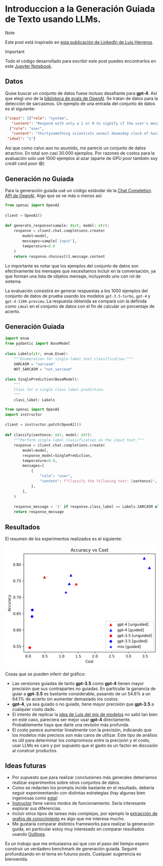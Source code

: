 # Introduccion a la Generación Guiada de Texto usando LLMs.

> [!NOTE]
> Este post está inspirado en [esta publicación de LinkedIn de Luis Herreros](https://www.linkedin.com/feed/update/urn:li:activity:7137413404217991168/).


> [!IMPORTANT]
> Todo el código desarrollado para escribir este post puedes encontrarlos en este [Jupyter Notebook](../notebooks/text_classification.ipynb).

## Datos

Quise buscar un conjunto de datos fuese incluso desafiante para **gpt-4**. Así que elegí uno de la [biblioteca de evals de OpenAI](https://github.com/openai/evals/pull/56). Se tratan de datos para la detección de sarcasmos. Un ejemplo de una entrada del conjunto de datos es el siguiente:

```json
{"input": [{"role": "system",
   "content": "Respond with only a 1 or 0 to signify if the user's message includes sarcasm, or not"},
  {"role": "user",
   "content": "thirtysomething scientists unveil doomsday clock of hair loss"}],
 "ideal": "1"}
```
Así que como calvo aun no asumido, me pareció un conjunto de datos atractivo. En total son casi 30.000 ejemplos. Por razones de costos para la avaluación solo usé 1000 ejemplos al azar (aparte de *GPU poor* también soy *credit card poor* :sweat_smile:)

## Generación no Guiada

Para la generación guiada usé un código estándar de la [Chat Completion API de OpenAI](https://platform.openai.com/docs/guides/text-generation/chat-completions-api). Algo que se ve más o menos así:

```python
from openai import OpenAI

client = OpenAI()

def generate_response(sample: dict, model: str):
    response = client.chat.completions.create(
        model=model,
        messages=sample['input'],
        temperature=0.0
    )
    return response.choices[0].message.content
```

Lo importante es notar que los ejemplos del conjunto de datos son efectivamente los mensajes que necesitamos incluir en la conversación, ya que forman una lista de objetos mensaje, incluyendo uno con rol de sistema.

La evaluación consistirá en generar respuestas a los 1000 ejemplos del conjunto de datos de prueba usando los modelos `gpt-3.5-turbo`, `gpt-4` y `gpt-4-1106-preview`. La respuesta obtenida se compará con la definida como `ideal` en el conjunto de datos con el fin de calcular un porcentaje de acierto.

## Generación Guiada

```python
import enum
from pydantic import BaseModel

class Labels(str, enum.Enum):
    """Enumeration for single-label text classification."""
    SARCASM = "sarcasm"
    NOT_SARCASM = "not_sarcasm"

class SinglePrediction(BaseModel):
    """
    Class for a single class label prediction.
    """
    class_label: Labels
```

```python
from openai import OpenAI
import instructor

client = instructor.patch(OpenAI())

def classify(sentence: str, model: str):
    """Perform single-label classification on the input text."""
    response = client.chat.completions.create(
        model=model,
        response_model=SinglePrediction,
        temperature=0.0,
        messages=[
            {
                "role": "user",
                "content": f"Classify the following text: {sentence}",
            },
        ],
    )

    response_message = '1' if response.class_label == Labels.SARCASM else '0'
    return response_message
```
## Resultados

El resumen de los experimentos realizados es el siguiente:

<img src="figures/sarcasm_accuracy_vs_cost.png" alt="sarcasm" width="600"/>

Cosas que se pueden inferir del gráfico:

- Las versiones guiadas de tanto **gpt-3.5** como **gpt-4** tienen mayor precisión que sus contrapartes no guiadas. En particular la ganancia de guiar a **gpt-3.5** es bastante considerable, pasando de un 54.6% a un 64.1% de acierto sin aumentar demasiado los costos.
- **gpt-4**, ya sea guiado o no guiado, tiene mayor precisión que **gpt-3.5** a cualquier costo dado.
- El intento de replicar la [idea de Luis del mix de modelos](https://www.linkedin.com/feed/update/urn:li:activity:7137413404217991168/) no salió tan bien en este caso, pareciera ser mejor usar **gpt-4** directamente. Probablemente haya que darle una revisión más profunda.
- El costo parece aumentar linealmente con la precisión, indicando que los modelos más precisos son más caros de utilizar. Este tipo de análisis es útil para determinar los compromisos entre la precisión y el costo, usar LLMs es caro y por supuesto que el gasto es un factor en discusión al construir productos.

## Ideas futuras

- Por supuesto que para realizar conclusiones más generales deberíamos realizar experimentos sobre otros conjuntos de datos.
- Como se redacten los prompts incide bastante en el resultado, debería seguir experimentando con distintas estrategias (hay algunas bien ingeniosas como [esta](https://github.com/outlines-dev/outlines/discussions/379))
- [Instructor](https://github.com/jxnl/instructor) tiene varios modos de funcionamiento. Sería interesante explorar sus diferencias.
- Incluir otros tipos de tareas más complejas, por ejemplo la [extracción de grafos de conocimiento](https://jxnl.github.io/instructor/examples/knowledge_graph/) es algo que me interesa mucho.
- Me gustaría comparar distintos frameworks para realizar la generación guida, en particular estoy muy interesado en comparar resultados usando [Outlines](https://github.com/outlines-dev/outlines).

Es un trabajo que me entusiasma así que con el paso del tiempo espero construir un verdadero benchmark de generación guiada. Seguiré profundizando en el tema en futuros posts. Cualquier sugerencia es bienvenida.
